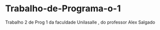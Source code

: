 # Trabalho-de-Programa-o-1
Trabalho 2 de Prog 1 da faculdade Unilasalle , do professor Alex Salgado
